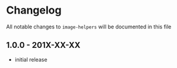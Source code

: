 # Changelog

All notable changes to `image-helpers` will be documented in this file

## 1.0.0 - 201X-XX-XX

- initial release

